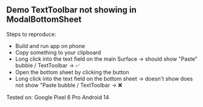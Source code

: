 ## Demo TextToolbar not showing in ModalBottomSheet ##

Steps to reproduce:
- Build and run app on phone
- Copy something to your clipboard
- Long click into the text field on the main Surface -> should show "Paste" bubble / TextToolbar -> ✅
- Open the bottom sheet by clicking the button
- Long click into the text field on the bottom sheet -> doesn't show does not show "Paste bubble / TextToolbar -> ❌

Tested on:
Google Pixel 6 Pro
Android 14